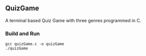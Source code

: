 ## QuizGame

A terminal based Quiz Game with three genres programmed in C.


### Build and Run

```
gcc quizGame.c -o quizGame
./quizGame
```
